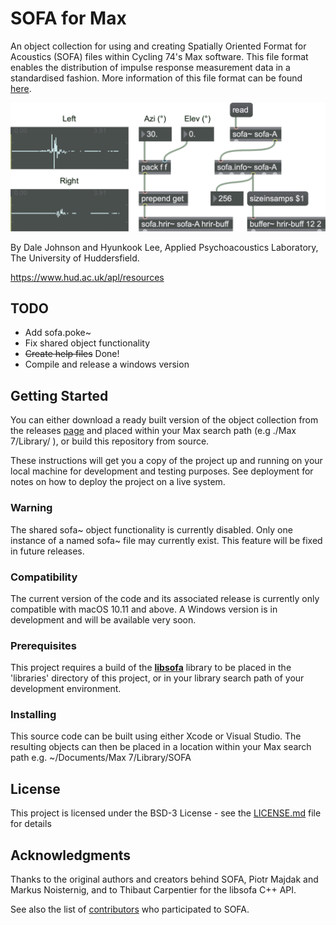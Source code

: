 # SOFA for Max

An object collection for using and creating Spatially Oriented Format for Acoustics (SOFA) files within Cycling 74's Max software. This file format enables the distribution of impulse response measurement data in a standardised fashion. More information of this file format can be found [here](https://www.sofaconventions.org/mediawiki/index.php/SOFA_(Spatially_Oriented_Format_for_Acoustics)).

![Workflow](Workflow.png)

By Dale Johnson and Hyunkook Lee, Applied Psychoacoustics Laboratory, The University of Huddersfield.

https://www.hud.ac.uk/apl/resources

## TODO

* Add sofa.poke~
* Fix shared object functionality
* ~~Create help files~~ Done!
* Compile and release a windows version

## Getting Started

You can either download a ready built version of the object collection from the releases [page](https://github.com/APL-Huddersfield/SOFA-for-Max/releases) and placed within your Max search path (e.g ./Max 7/Library/ ), or build this repository from source.

These instructions will get you a copy of the project up and running on your local machine for development and testing purposes. See deployment for notes on how to deploy the project on a live system.

### Warning

The shared sofa~ object functionality is currently disabled. Only one instance of a named sofa~ file may currently exist. This feature will be fixed in future releases.

### Compatibility

The current version of the code and its associated release is currently only compatible with macOS 10.11 and above. A Windows version is in development and will be available very soon.

### Prerequisites

This project requires a build of the **[libsofa](https://github.com/sofacoustics/API_Cpp)** library to be placed in the 'libraries' directory of this project, or in your library search path of your development environment.

### Installing

This source code can be built using either Xcode or Visual Studio. The resulting objects can then be placed in a location within your Max search path e.g. ~/Documents/Max 7/Library/SOFA

## License

This project is licensed under the BSD-3 License - see the [LICENSE.md](LICENSE.md) file for details

## Acknowledgments

Thanks to the original authors and creators behind SOFA, Piotr Majdak and Markus Noisternig, and to Thibaut Carpentier for the libsofa C++ API.

See also the list of [contributors](https://www.sofaconventions.org/mediawiki/index.php/People_behind_SOFA) who participated to SOFA.
